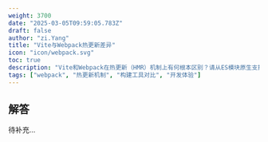 ```yaml
---
weight: 3700
date: "2025-03-05T09:59:05.783Z"
draft: false
author: "zi.Yang"
title: "Vite与Webpack热更新差异"
icon: "icon/webpack.svg"
toc: true
description: "Vite和Webpack在热更新（HMR）机制上有何根本区别？请从ES模块原生支持、依赖预构建、更新粒度等方面分析两者的实现差异。"
tags: ["webpack", "热更新机制", "构建工具对比", "开发体验"]
---
```


## 解答

待补充...

